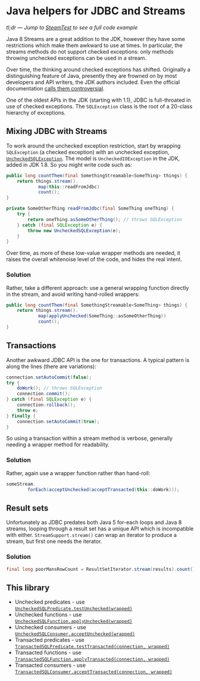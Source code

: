 # Java helpers for JDBC and Streams

*tl;dr* &mdash; _Jump to [SteamTest](src/test/java/hm/binkley/sql/StreamTest.java)
to see a full code example_

Java 8 Streams are a great addition to the JDK, however they have some 
restrictions which make them awkward to use at times.  In particular, the 
streams methods do not support checked exceptions: only methods throwing 
unchecked exceptions can be used in a stream.

Over time, the thinking around checked exceptions has shifted.  Originally 
a distinguishing feature of Java, presently they are frowned on by most 
developers and API writers, the JDK authors included.  Even the official 
documentation [calls them
controversial](https://docs.oracle.com/javase/tutorial/essential/exceptions/runtime.html).

One of the oldest APIs in the JDK (starting with 1.1), JDBC is
full-throated in use of checked exceptions.  The `SQLException` class 
is the root of a 20-class hierarchy of exceptions.

## Mixing JDBC with Streams

To work around the unchecked exception restriction, start by wrapping 
`SQLException` (a checked exception) with an unchecked exception, 
[`UncheckedSQLException`](src/main/java/hm/binkley/sql/UncheckedSQLException.java).
The model is `UncheckedIOException` in the JDK, added in JDK 1.8.  So you 
might write code such as:

```java
public long countThem(final SomethingStreamable<SomeThing> things) {
    return things.stream().
            map(this::readFromJdbc)
            count();
}

private SomeOtherThing readFromJdbc(final SomeThing oneThing) {
    try {
        return oneThing.asSomeOtherThing(); // throws SQLException
    } catch (final SQLException e) {
        throw new UncheckedSQLException(e);
    }
}
```

Over time, as more of these low-value wrapper methods are needed, it raises 
the overall whitenoise level of the code, and hides the real intent.

### Solution

Rather, take a different approach: use a general wrapping function directly
in the stream, and avoid writing hand-rolled wrappers:

```java
public long countThem(final SomethingStreamable<SomeThing> things) {
    return things.stream().
            map(applyUnchecked(SomeThing::asSomeOtherThing))
            count();
}
```

## Transactions

Another awkward JDBC API is the one for transactions.  A typical pattern 
is along the lines (there are variations):

```java
connection.setAutoCommit(false);
try {
    doWork(); // throws SQLException
    connection.commit();
} catch (final SQLException e) {
    connection.rollback();
    throw e;
} finally {
    connection.setAutoCommit(true);
}
```

So using a transaction within a stream method is verbose, generally needing 
a wrapper method for readability.

### Solution

Rather, again use a wrapper function rather than hand-roll:

```java
someStream.
        forEach(acceptUnchecked(acceptTransacted(this::doWork)));
```

## Result sets

Unfortunately as JDBC predates both Java 5 for-each loops and Java 8 
streams, looping through a result set has a unique API which is 
incompatible with either.  `StreamSupport.stream()` can wrap an iterator to
produce a stream, but first one needs the iterator.

### Solution

```java
final long poorMansRowCount = ResultSetIterator.stream(results).count();
```

## This library

* Unchecked predicates - use [`UncheckedSQLPredicate.testUnchecked(wrapped)`](src/main/java/hm/binkley/sql/UncheckedSQLPredicate.java)
* Unchecked functions - use [`UncheckedSQLFunction.applyUnchecked(wrapped)`](src/main/java/hm/binkley/sql/UncheckedSQLFunction.java)
* Unchecked consumers - use [`UncheckedSQLConsumer.acceptUnchecked(wrapped)`](src/main/java/hm/binkley/sql/UncheckedSQLConsumer.java)
* Transacted predicates - use [`TransactedSQLPredicate.testTransacted(connection, wrapped)`](src/main/java/hm/binkley/sql/TransactedSQLPredicate.java)
* Transacted functions - use [`TransactedSQLFunction.applyTransacted(connection, wrapped)`](src/main/java/hm/binkley/sql/TransactedSQLFunction.java)
* Transacted consumers - use [`TransactedSQLConsumer.acceptTransacted(connection, wrapped)`](src/main/java/hm/binkley/sql/TransactedSQLConsumer.java)
